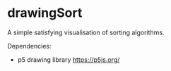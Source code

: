 # drawingSort
A simple satisfying visualisation of sorting algorithms.

Dependencies:
- p5 drawing library https://p5js.org/
